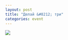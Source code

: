 ```yaml
---
layout: post
title: "Делай &#8212; три"
categories: event
---
```

![](https://pics.livejournal.com/quillcraft/pic/000wa4yt)